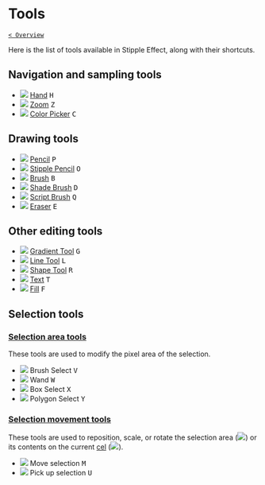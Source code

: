 # Tools

[`< Overview`](overview.md)

Here is the list of tools available in Stipple Effect, along with their shortcuts.

## Navigation and sampling tools

* ![](https://raw.githubusercontent.com/jbunke/stipple-effect/master/res/icons/hand.png) [Hand](hand.md) <kbd>H</kbd>
* ![](https://raw.githubusercontent.com/jbunke/stipple-effect/master/res/icons/zoom.png) [Zoom](zoom.md) <kbd>Z</kbd>
* ![](https://raw.githubusercontent.com/jbunke/stipple-effect/master/res/icons/color_picker.png) [Color Picker](color-picker.md) <kbd>C</kbd>

## Drawing tools

* ![](https://raw.githubusercontent.com/jbunke/stipple-effect/master/res/icons/pencil.png) [Pencil](pencil.md) <kbd>P</kbd>
* ![](https://raw.githubusercontent.com/jbunke/stipple-effect/master/res/icons/stipple_pencil.png) [Stipple Pencil](stipple-pencil.md ) <kbd>O</kbd>
* ![](https://raw.githubusercontent.com/jbunke/stipple-effect/master/res/icons/brush.png) [Brush](stipple-pencil.md ) <kbd>B</kbd>
* ![](https://raw.githubusercontent.com/jbunke/stipple-effect/master/res/icons/shade_brush.png) [Shade Brush](stipple-pencil.md ) <kbd>D</kbd>
* ![](https://raw.githubusercontent.com/jbunke/stipple-effect/master/res/icons/script_brush.png) [Script Brush](stipple-pencil.md ) <kbd>Q</kbd>
* ![](https://raw.githubusercontent.com/jbunke/stipple-effect/master/res/icons/eraser.png) [Eraser](stipple-pencil.md ) <kbd>E</kbd>

## Other editing tools

* ![](https://raw.githubusercontent.com/jbunke/stipple-effect/master/res/icons/gradient_tool.png) [Gradient Tool](gradient-tool.md ) <kbd>G</kbd>
* ![](https://raw.githubusercontent.com/jbunke/stipple-effect/master/res/icons/line_tool.png) [Line Tool](line-tool.md ) <kbd>L</kbd>
* ![](https://raw.githubusercontent.com/jbunke/stipple-effect/master/res/icons/shape_tool.png) [Shape Tool](shape-tool.md) <kbd>R</kbd>
* ![](https://raw.githubusercontent.com/jbunke/stipple-effect/master/res/icons/text_tool.png) [Text](text-tool.md) <kbd>T</kbd>
* ![](https://raw.githubusercontent.com/jbunke/stipple-effect/master/res/icons/fill.png) [Fill](fill-tool.md) <kbd>F</kbd>

## Selection tools

### [Selection area tools](sel-area-tools.md)

These tools are used to modify the pixel area of the selection.

* ![](https://raw.githubusercontent.com/jbunke/stipple-effect/master/res/icons/brush_select.png) Brush Select <kbd>V</kbd>
* ![](https://raw.githubusercontent.com/jbunke/stipple-effect/master/res/icons/wand.png) Wand <kbd>W</kbd>
* ![](https://raw.githubusercontent.com/jbunke/stipple-effect/master/res/icons/box_select.png) Box Select <kbd>X</kbd>
* ![](https://raw.githubusercontent.com/jbunke/stipple-effect/master/res/icons/polygon_select.png) Polygon Select <kbd>Y</kbd>

### [Selection movement tools](sel-move-tools.md)

These tools are used to reposition, scale, or rotate the selection area (![](https://raw.githubusercontent.com/jbunke/stipple-effect/master/res/icons/move_selection.png)) or its contents on the current [cel](scope.md/#cel) (![](https://raw.githubusercontent.com/jbunke/stipple-effect/master/res/icons/pick_up_selection.png)).

* ![](https://raw.githubusercontent.com/jbunke/stipple-effect/master/res/icons/move_selection.png) Move selection <kbd>M</kbd>
* ![](https://raw.githubusercontent.com/jbunke/stipple-effect/master/res/icons/pick_up_selection.png) Pick up selection <kbd>U</kbd>

<!-- TODO -->
